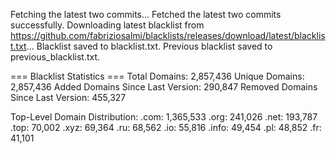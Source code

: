 Fetching the latest two commits...
Fetched the latest two commits successfully.
Downloading latest blacklist from https://github.com/fabriziosalmi/blacklists/releases/download/latest/blacklist.txt...
Blacklist saved to blacklist.txt.
Previous blacklist saved to previous_blacklist.txt.

=== Blacklist Statistics ===
Total Domains: 2,857,436
Unique Domains: 2,857,436
Added Domains Since Last Version: 290,847
Removed Domains Since Last Version: 455,327

Top-Level Domain Distribution:
  .com: 1,365,533
  .org: 241,026
  .net: 193,787
  .top: 70,002
  .xyz: 69,364
  .ru: 68,562
  .io: 55,816
  .info: 49,454
  .pl: 48,852
  .fr: 41,101
